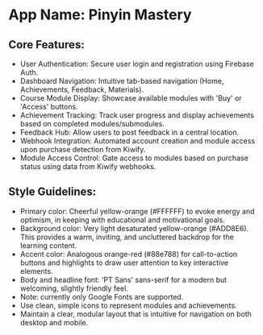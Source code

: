 # **App Name**: Pinyin Mastery

## Core Features:

- User Authentication: Secure user login and registration using Firebase Auth.
- Dashboard Navigation: Intuitive tab-based navigation (Home, Achievements, Feedback, Materials).
- Course Module Display: Showcase available modules with 'Buy' or 'Access' buttons.
- Achievement Tracking: Track user progress and display achievements based on completed modules/submodules.
- Feedback Hub: Allow users to post feedback in a central location.
- Webhook Integration: Automated account creation and module access upon purchase detection from Kiwify.
- Module Access Control: Gate access to modules based on purchase status using data from Kiwify webhooks.

## Style Guidelines:

- Primary color: Cheerful yellow-orange (#FFFFFF) to evoke energy and optimism, in keeping with educational and motivational goals.
- Background color: Very light desaturated yellow-orange (#ADD8E6). This provides a warm, inviting, and uncluttered backdrop for the learning content.
- Accent color: Analogous orange-red (#88e788) for call-to-action buttons and highlights to draw user attention to key interactive elements.
- Body and headline font: 'PT Sans' sans-serif for a modern but welcoming, slightly friendly feel.
- Note: currently only Google Fonts are supported.
- Use clean, simple icons to represent modules and achievements.
- Maintain a clear, modular layout that is intuitive for navigation on both desktop and mobile.